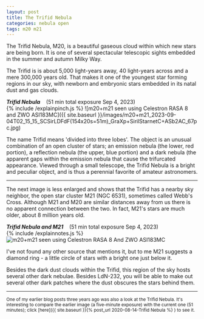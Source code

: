 ```yaml
---
layout: post
title: The Trifid Nebula
categories: nebula open
tags: m20 m21
---
```

The Trifid Nebula, M20, is a beautiful gaseous cloud within which new stars are being born.  It is one of several spectacular telescopic sights embedded in the summer and autumn Milky Way.

The Trifid is is about 5,000 light-years away, 40 light-years across and a mere 300,000 years old. That makes it one of the youngest star forming regions in our sky, with newborn and embryonic stars embedded in its natal dust and gas clouds. 

_**Trifid Nebula**_  &nbsp;&nbsp; (51 min total exposure Sep 4, 2023)<br>
{% include /explainpinch.js %}
![m20+m21 seen using Celestron RASA 8 and ZWO ASI183MC]({{ site.baseurl }}/images/m20+m21_2023-09-04T02_15_15_SCSirLDFdF(154x20s=51m)_GraXp+SirilStarnetC+ASb2AC_67pc.jpg)

 The name Trifid means 'divided into three lobes'. The object is an unusual combination of an open cluster of stars; an emission nebula (the lower, red portion), a reflection nebula (the upper, blue portion) and a dark nebula (the apparent gaps within the emission nebula that cause the trifurcated appearance. Viewed through a small telescope, the Trifid Nebula is a bright and peculiar object, and is thus a perennial favorite of amateur astronomers.

 -----

The next image is less enlarged and shows that the Trifid has a nearby sky neighbor, the open star cluster M21 (NGC 6531), sometimes called Webb's Cross.
Although M21 and M20 are similar distances away from us
 there is no apparent connection between the two. In fact, M21's stars are much older, about 8 million years old. 


_**Trifid Nebula and M21**_  &nbsp;&nbsp; (51 min total exposure Sep 4, 2023)<br>
{% include /explainnotes.js %}
<img src = "{{ site.baseurl }}/images/m20+m21_2023-09-04T02_15_15_SCSirLDFdF(154x20s=51m)_GraXp+SirilStarnetC+ASb2AC_33pc.jpg"
alt = "m20+m21 seen using Celestron RASA 8 And ZWO ASI183MC"
onmouseover = "this.src='{{ site.baseurl }}/images/m20+m21_2023-09-04t02_15_15_scsirldfdf(154x20s=51m)_graxp+sirilstarnetc+asb2ac_33pc_notes.jpg'"
onmouseout = "this.src='{{ site.baseurl }}/images/m20+m21_2023-09-04T02_15_15_SCSirLDFdF(154x20s=51m)_GraXp+SirilStarnetC+ASb2AC_33pc.jpg'"
/><br>

I've not found any other source that mentions it, but to me M21 suggests a diamond ring - a little circle of stars with a bright one just below it.

 Besides the dark dust clouds within the Trifid, this region of the sky hosts several other dark nebulae. Besides LdN-232, you will be able to make out several other dark patches where the dust obscures the stars behind them.

-----

<sub>
One of my earlier  blog posts three years ago was also a look at the Trifid Nebula. 
It's interesting to compare the earlier image (a five-minute exposure) with the current one (51 minutes); 
click [here]({{ site.baseurl }}{% post_url 2020-08-14-Trifid Nebula %} ) to see it.
</sub>

